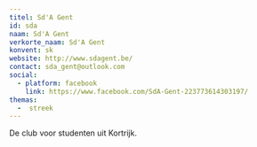 ```yaml
---
titel: Sd'A Gent
id: sda
naam: Sd'A Gent
verkorte_naam: Sd'A Gent
konvent: sk
website: http://www.sdagent.be/
contact: sda_gent@outlook.com
social:
  - platform: facebook
    link: https://www.facebook.com/SdA-Gent-223773614303197/
themas:
  -  streek
---
```

De club voor studenten uit Kortrijk.
